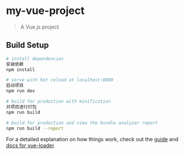 # my-vue-project

> A Vue.js project

## Build Setup

``` bash
# install dependencies
安装依赖
npm install

# serve with hot reload at localhost:8080
启动项目
npm run dev

# build for production with minification
对项目进行打包
npm run build

# build for production and view the bundle analyzer report
npm run build --report
```


For a detailed explanation on how things work, check out the [guide](http://vuejs-templates.github.io/webpack/) and [docs for vue-loader](http://vuejs.github.io/vue-loader).
